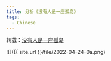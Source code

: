 ```yaml
---
title: 分析《没有人是一座孤岛》
tags:
  - Chinese
---
```


转载：[没有人是一座孤岛](https://www.51test.net/show/10519802.html)



![]({{ site.url }}/file/2022-04-24-0a.png)